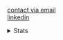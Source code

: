 <a href="mailto:kullaphatkajhan@gmail.com"> contact via email </a> <br>
<a href="https://linkedin.com/in/kullaphat-kajhan-ab64232a9"> linkedin </a>

<details>
  <summary>Stats</summary>
  <img src="https://github-readme-stats.vercel.app/api?username=kullph&show_icons=true&theme=light">
  <img src="https://github-readme-stats.vercel.app/api/top-langs/?username=kullph&show_icons=true&theme=light&layout=compact&langs_count=12&hide=jupyter+notebook&&count_private=true">
  <img src="https://streak-stats.demolab.com/?user=kullph&theme=light">
</details>
